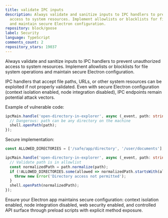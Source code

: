 ```yaml
---
title: validate IPC inputs
description: Always validate and sanitize inputs to IPC handlers to prevent unauthorized
  access to system resources. Implement allowlists or blocklists for file system operations
  and maintain secure Electron configuration.
repository: block/goose
label: Security
language: TypeScript
comments_count: 2
repository_stars: 19037
---
```


Always validate and sanitize inputs to IPC handlers to prevent unauthorized access to system resources. Implement allowlists or blocklists for file system operations and maintain secure Electron configuration.

IPC handlers that accept file paths, URLs, or other system resources can be exploited if not properly validated. Even with secure Electron configuration (context isolation enabled, node integration disabled), IPC endpoints remain potential attack vectors.

Example of vulnerable code:
```typescript
ipcMain.handle('open-directory-in-explorer', async (_event, path: string) => {
  // Dangerous: path can be any directory on the machine
  shell.openPath(path);
});
```

Secure implementation:
```typescript
const ALLOWED_DIRECTORIES = ['/safe/app/directory', '/user/documents'];

ipcMain.handle('open-directory-in-explorer', async (_event, path: string) => {
  // Validate path is in allowlist
  const normalizedPath = path.normalize(path);
  if (!ALLOWED_DIRECTORIES.some(allowed => normalizedPath.startsWith(allowed))) {
    throw new Error('Directory access not permitted');
  }
  shell.openPath(normalizedPath);
});
```

Ensure your Electron app maintains secure configuration: context isolation enabled, node integration disabled, web security enabled, and controlled API surface through preload scripts with explicit method exposure.